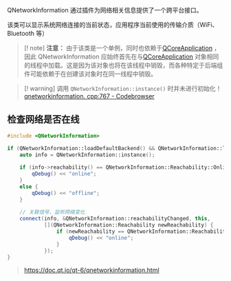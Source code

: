 QNetworkInformation 通过插件为网络相关信息提供了一个跨平台接口。

该类可以显示系统网络连接的当前状态，应用程序当前使用的传输介质（WiFi、Bluetooth 等）

> [! note] 
> **注意：** 由于该类是一个单例，同时也依赖于[QCoreApplication](https://doc.qt.io/qt-6/zh/qcoreapplication.html) ，因此 QNetworkInformation 应始终首先在与[QCoreApplication](https://doc.qt.io/qt-6/zh/qcoreapplication.html) 对象相同的线程中加载。这是因为该对象也将在该线程中销毁，而各种特定于后端组件可能依赖于在创建该对象时在同一线程中销毁。

> [! warning]
> 调用 `QNetworkInformation::instance()` 时并未进行初始化！[qnetworkinformation. cpp:767 - Codebrowser](https://codebrowser.dev/qt6/qtbase/src/network/kernel/qnetworkinformation.cpp.html#767)
## 检查网络是否在线

```cpp
#include <QNetworkInformation>

if (QNetworkInformation::loadDefaultBackend() && QNetworkInformation::loadBackendByFeatures(QNetworkInformation::Feature::Reachability)) {  
    auto info = QNetworkInformation::instance();  
  
    if (info->reachability() == QNetworkInformation::Reachability::Online) {  
        qDebug() << "online";  
    }  
    else {  
        qDebug() << "offline";  
    }
    
    // 关联信号，监听网络变化
    connect(info, &QNetworkInformation::reachabilityChanged, this,  
            [](QNetworkInformation::Reachability newReachability) {  
                if (newReachability == QNetworkInformation::Reachability::Online) {  
                    qDebug() << "online";  
                }  
            });  
}
```

> https://doc.qt.io/qt-6/qnetworkinformation.html
> 